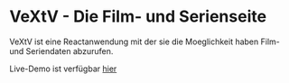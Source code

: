 # VeXtV - Die Film- und Serienseite

VeXtV ist eine Reactanwendung mit der sie die Moeglichkeit haben Film- und Seriendaten abzurufen.

Live-Demo ist verfügbar [hier](https://vextv.netlify.app)